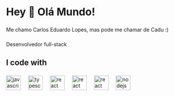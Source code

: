 <h1 align="left">Hey 👋 Olá Mundo!</h1>

###

<p align="left">Me chamo Carlos Eduardo Lopes, mas pode me chamar de Cadu :)</p>

###

<p align="left">Desenvolvedor full-stack</p>

###

<h2 align="left">I code with</h2>

###

<div align="left">
  <img src="https://cdn.jsdelivr.net/gh/devicons/devicon/icons/javascript/javascript-original.svg" height="40" alt="javascript logo"  />
  <img width="12" />
  <img src="https://cdn.jsdelivr.net/gh/devicons/devicon/icons/typescript/typescript-original.svg" height="40" alt="typescript logo"  />
  <img width="12" />
  <img src="https://cdn.jsdelivr.net/gh/devicons/devicon/icons/react/react-original.svg" height="40" alt="react logo"  />
  <img width="12" />
  <img src="https://cdn.jsdelivr.net/gh/devicons/devicon/icons/java/java-original.svg" height="40" alt="react logo"  />
  <img width="12" />
  <img src="https://cdn.jsdelivr.net/gh/devicons/devicon/icons/dotnet/dotnet-original.svg" height="40" alt="react logo"  />
  <img width="12" />
  <!-- <img src="https://cdn.jsdelivr.net/gh/devicons/devicon/icons/nextjs/nextjs-original.svg" height="40" alt="nextjs logo"  /> 
  <img width="12" /> 
  <img src="https://cdn.jsdelivr.net/gh/devicons/devicon/icons/storybook/storybook-original.svg" height="40" alt="storybook logo"  />
  <img width="12" /> -->
  <img src="https://cdn.jsdelivr.net/gh/devicons/devicon/icons/nodejs/nodejs-original.svg" height="40" alt="nodejs logo"  />
  <img width="12" /> 
</div>

###

